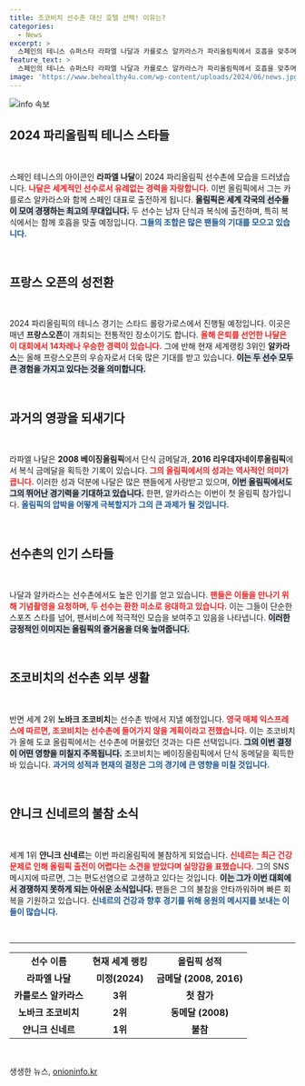 ```yaml
---
title: 조코비치 선수촌 대신 호텔 선택! 이유는?
categories:
  - News
excerpt: >
  스페인의 테니스 슈퍼스타 라파엘 나달과 카를로스 알카라스가 파리올림픽에서 호흡을 맞추며 팬들과의 특별한 만남을 가졌습니다. 하지만 라이벌 조코비치는 선수촌 밖에서 머물 예정! 올림픽의 뜨거운 열기를 놓치지 마세요!
feature_text: >
  스페인의 테니스 슈퍼스타 라파엘 나달과 카를로스 알카라스가 파리올림픽에서 호흡을 맞추며 팬들과의 특별한 만남을 가졌습니다. 하지만 라이벌 조코비치는 선수촌 밖에서 머물 예정! 올림픽의 뜨거운 열기를 놓치지 마세요!
image: 'https://www.behealthy4u.com/wp-content/uploads/2024/06/news.jpg'
---
```


<p><img src="https://www.behealthy4u.com/wp-content/uploads/2024/06/news.jpg" alt="info 속보" /></p>

<h2 data-ke-size="size26">2024 파리올림픽 테니스 스타들</h2>

<p data-ke-size="size16">&nbsp;</p>

<p>스페인 테니스의 아이콘인 <b>라파엘 나달</b>이 2024 파리올림픽 선수촌에 모습을 드러냈습니다. <b><span style="color: #ee2323;">나달은 세계적인 선수로서 유례없는 경력을 자랑합니다.</span></b> 이번 올림픽에서 그는 카를로스 알카라스와 함께 스페인 대표로 출전하게 됩니다. <b><span style="background-color: #21538527;">올림픽은 세계 각국의 선수들이 모여 경쟁하는 최고의 무대입니다.</span></b> 두 선수는 남자 단식과 복식에 출전하며, 특히 복식에서는 함께 호흡을 맞출 예정입니다. <b><span style="color: #1a5490;">그들의 조합은 많은 팬들의 기대를 모으고 있습니다.</span></b></p>

<p data-ke-size="size16">&nbsp;</p>

<h2 data-ke-size="size26">프랑스 오픈의 성전환</h2>

<p data-ke-size="size16">&nbsp;</p>

<p>2024 파리올림픽의 테니스 경기는 스타드 롤랑가로스에서 진행될 예정입니다. 이곳은 매년 <b>프랑스오픈</b>이 개최되는 전통적인 장소이기도 합니다. <b><span style="color: #ee2323;">올해 은퇴를 선언한 나달은 이 대회에서 14차례나 우승한 경력이 있습니다.</span></b> 그에 반해 현재 세계랭킹 3위인 <b>알카라스</b>는 올해 프랑스오픈의 우승자로서 더욱 많은 기대를 받고 있습니다. <b><span style="background-color: #21538527;">이는 두 선수 모두 큰 경험을 가지고 있다는 것을 의미합니다.</span></b></p>

<p data-ke-size="size16">&nbsp;</p>

<h2 data-ke-size="size26">과거의 영광을 되새기다</h2>

<p data-ke-size="size16">&nbsp;</p>

<p>라파엘 나달은 <b>2008 베이징올림픽</b>에서 단식 금메달과, <b>2016 리우데자네이루올림픽</b>에서 복식 금메달을 획득한 기록이 있습니다. <b><span style="color: #ee2323;">그의 올림픽에서의 성과는 역사적인 의미가 큽니다.</span></b> 이러한 성과 덕분에 나달은 많은 팬들에게 사랑받고 있으며, <b><span style="background-color: #21538527;">이번 올림픽에서도 그의 뛰어난 경기력을 기대하고 있습니다.</span></b> 한편, 알카라스는 이번이 첫 올림픽 참가입니다. <b><span style="color: #1a5490;">올림픽의 압박을 어떻게 극복할지가 그의 큰 과제가 될 것입니다.</span></b></p>

<p data-ke-size="size16">&nbsp;</p>

<h2 data-ke-size="size26">선수촌의 인기 스타들</h2>

<p data-ke-size="size16">&nbsp;</p>

<p>나달과 알카라스는 선수촌에서도 높은 인기를 얻고 있습니다. <b><span style="color: #ee2323;">팬들은 이들을 만나기 위해 기념촬영을 요청하며, 두 선수는 환한 미소로 응대하고 있습니다.</span></b> 이는 그들이 단순한 스포츠 스타를 넘어, 팬서비스에 적극적인 모습을 보여주고 있음을 나타냅니다. <b><span style="background-color: #21538527;">이러한 긍정적인 이미지는 올림픽의 즐거움을 더욱 높여줍니다.</span></b></p>

<p data-ke-size="size16">&nbsp;</p>

<h2 data-ke-size="size26">조코비치의 선수촌 외부 생활</h2>

<p data-ke-size="size16">&nbsp;</p>

<p>반면 세계 2위 <b>노바크 조코비치</b>는 선수촌 밖에서 지낼 예정입니다. <b><span style="color: #ee2323;">영국 매체 익스프레스에 따르면, 조코비치는 선수촌에 들어가지 않을 계획이라고 전했습니다.</span></b> 이는 조코비치가 올해 도쿄 올림픽에서는 선수촌에 머물렀던 것과는 다른 선택입니다. <b><span style="background-color: #21538527;">그의 이번 결정이 어떤 영향을 미칠지 주목됩니다.</span></b> 조코비치는 베이징올림픽에서 단식 동메달을 획득한 바 있습니다. <b><span style="color: #1a5490;">과거의 성적과 현재의 결정은 그의 경기에 큰 영향을 미칠 것입니다.</span></b></p>

<p data-ke-size="size16">&nbsp;</p>

<h2 data-ke-size="size26">얀니크 신네르의 불참 소식</h2>

<p data-ke-size="size16">&nbsp;</p>

<p>세계 1위 <b>얀니크 신네르</b>는 이번 파리올림픽에 불참하게 되었습니다. <b><span style="color: #ee2323;">신네르는 최근 건강 문제로 인해 올림픽 출전이 어렵다는 소견을 받았다며 실망감을 표했습니다.</span></b> 그의 SNS 메시지에 따르면, 그는 편도선염으로 고생하고 있다는 것입니다. <b><span style="background-color: #21538527;">이는 그가 이번 대회에서 경쟁하지 못하게 되는 아쉬운 소식입니다.</span></b> 팬들은 그의 불참을 안타까워하며 빠른 회복을 기원하고 있습니다. <b><span style="color: #1a5490;">신네르의 건강과 향후 경기를 위해 응원의 메시지를 보내는 이들이 많습니다.</span></b></p>

<p data-ke-size="size16">&nbsp;</p>

<hr />

<table style="width: 100%; border-collapse: collapse;">
<tr>
<td style="text-align: center; height: 17px;"><b>선수 이름</b></td>
<td style="text-align: center; height: 17px;"><b>현재 세계 랭킹</b></td>
<td style="text-align: center; height: 17px;"><b>올림픽 성적</b></td>
</tr>
<tr>
<td style="text-align: center; height: 17px;"><b>라파엘 나달</b></td>
<td style="text-align: center; height: 17px;"><b>미정(2024)</b></td>
<td style="text-align: center; height: 17px;"><b>금메달 (2008, 2016)</b></td>
</tr>
<tr>
<td style="text-align: center; height: 17px;"><b>카를로스 알카라스</b></td>
<td style="text-align: center; height: 17px;"><b>3위</b></td>
<td style="text-align: center; height: 17px;"><b>첫 참가</b></td>
</tr>
<tr>
<td style="text-align: center; height: 17px;"><b>노바크 조코비치</b></td>
<td style="text-align: center; height: 17px;"><b>2위</b></td>
<td style="text-align: center; height: 17px;"><b>동메달 (2008)</b></td>
</tr>
<tr>
<td style="text-align: center; height: 17px;"><b>얀니크 신네르</b></td>
<td style="text-align: center; height: 17px;"><b>1위</b></td>
<td style="text-align: center; height: 17px;"><b>불참</b></td>
</tr>
</table>

<p data-ke-size="size16">&nbsp;</p>
생생한 뉴스, <a href="https://onioninfo.kr" rel="dofollow">onioninfo.kr</a>


